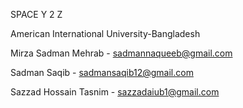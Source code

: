 SPACE Y 2 Z

American International University-Bangladesh

Mirza Sadman Mehrab - sadmannaqueeb@gmail.com

Sadman Saqib - sadmansaqib12@gmail.com

Sazzad Hossain Tasnim - sazzadaiub1@gmail.com



